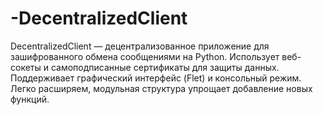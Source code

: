 # -DecentralizedClient
 DecentralizedClient — децентрализованное приложение для зашифрованного обмена сообщениями на Python. Использует веб-сокеты и самоподписанные сертификаты для защиты данных. Поддерживает графический интерфейс (Flet) и консольный режим. Легко расширяем, модульная структура упрощает добавление новых функций.
